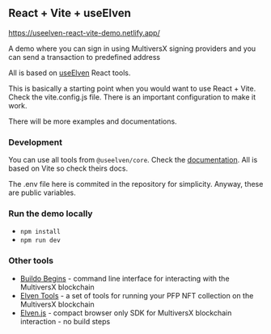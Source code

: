 ## React + Vite + useElven

https://useelven-react-vite-demo.netlify.app/

A demo where you can sign in using MultiversX signing providers and you can send a transaction to predefined address

All is based on [useElven](https://www.useelven.com) React tools.

This is basically a starting point when you would want to use React + Vite. Check the vite.config.js file. There is an important configuration to make it work.

There will be more examples and documentations.

### Development

You can use all tools from `@useelven/core`. Check the [documentation](https://www.useelven.com/docs/getting-started.html).
All is based on Vite so check theirs docs.

The .env file here is commited in the repository for simplicity. Anyway, these are public variables.

### Run the demo locally

- `npm install`
- `npm run dev`

### Other tools
- [Buildo Begins](https://github.com/xdevguild/buildo-begins) - command line interface for interacting with the MultiversX blockchain
- [Elven Tools](https://www.elven.tools) - a set of tools for running your PFP NFT collection on the MultiversX blockchain
- [Elven.js](https://www.elvenjs.com) - compact browser only SDK for MultiversX blockchain interaction - no build steps 
